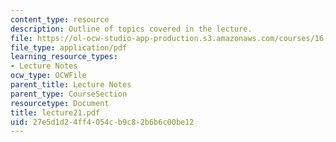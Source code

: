 ```yaml
---
content_type: resource
description: Outline of topics covered in the lecture.
file: https://ol-ocw-studio-app-production.s3.amazonaws.com/courses/16-322-stochastic-estimation-and-control-fall-2004/27e5d1d24ff4054cb9c82b6b6c00be12_lecture21.pdf
file_type: application/pdf
learning_resource_types:
- Lecture Notes
ocw_type: OCWFile
parent_title: Lecture Notes
parent_type: CourseSection
resourcetype: Document
title: lecture21.pdf
uid: 27e5d1d2-4ff4-054c-b9c8-2b6b6c00be12
---
```

